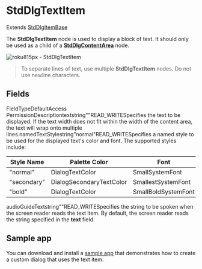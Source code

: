 StdDlgTextItem
==============

Extends [StdDlgItemBase](/docs/references/scenegraph/standard-dialog-framework-nodes/std-dlg-item-base.md "**StdDlgItemBase**")

The **StdDlgTextItem** node is used to display a block of text. It should only be used as a child of a [**StdDlgContentArea**](/docs/references/scenegraph/standard-dialog-framework-nodes/std-dlg-content-area.md) node.

![roku815px - StdDlgTextItem](https://image.roku.com/ZHZscHItMTc2/std-dlg-text-item.jpg)

> To separate lines of text, use multiple **StdDlgTextItem** nodes. Do not use newline characters.

Fields
------

FieldTypeDefaultAccess PermissionDescriptiontextstring""READ\_WRITESpecifies the text to be displayed. If the text width does not fit within the width of the content area, the text will wrap onto multiple lines.namedTextStylestring"normal"READ\_WRITESpecifies a named style to be used for the displayed text's color and font. The supported styles include:  

| Style Name | Palette Color | Font |
| --- | --- | --- |
| "normal" | DialogTextColor | SmallSystemFont |
| "secondary" | DialogSecondaryTextColor | SmallestSystemFont |
| "bold" | DialogTextColor | SmallBoldSystemFont |

audioGuideTextstring""READ\_WRITESpecifies the string to be spoken when the screen reader reads the text item. By default, the screen reader reads the string specified in the **text** field.

Sample app
----------

You can download and install a [sample app](https://github.com/rokudev/standard-dialog-framework) that demonstrates how to create a custom dialog that uses the text item.